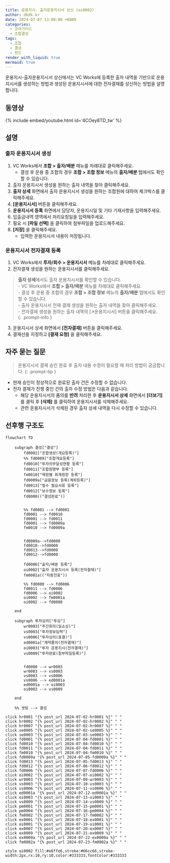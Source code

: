 ```yaml
---
title: 운용지시- 출자운용지시서 상신 (oi0002)
author: dkdk.kr
date: 2024-07-07 13:00:00 +0800
categories:
  - 코어가이드
  - 조합결성
tags:
  - 조합
  - 결성
  - 펀드
render_with_liquid: true
mermaid: true
---
```

운용지시-출자운용지시서 상신에서는 VC Works에 등록한 출자 내역을 기반으로 운용지시서를 생성하는 방법과 생성된 운용지시서에 대한 전자결재를 상신하는 방법을 설명합니다.
## 동영상

{% include embed/youtube.html id='4COey8TD_tw' %}

## 설명

### 출자 운용지시서 생성
1. VC Works에서 **조합 > 출자/배분** 메뉴를 차례대로 클릭해주세요.
	- 결성 후 운용 중 조합의 경우 **조합 > 조합 정보** 메뉴의 **출자/배분** 탭에서도 확인할 수 있습니다.
2. 출자 운용지시서 생성을 원하는 출자 내역을 찾아 클릭해주세요. 
3. **출자 상세** 화면에서 출자 운용지시서 생성을 원하는 조합원에 대하여 체크박스를 클릭해주세요.
4. **[운용지시서]** 버튼을 클릭해주세요.
5. **운용지시서 등록** 화면에서 담당자, 운용지시일 및 기타 기재사항을 입력해주세요.
6. 입출금내역 영역에서 처리요청일을 입력해주세요.
7. 필요 시 **[파일 선택]** 을 클릭하여 첨부파일을 업로드해주세요.
8. **[저장]** 을 클릭해주세요.
	- 입력한 운용지시서 내용이 저장됩니다.

### 운용지시서 전자결재 등록
1. VC Works에서 **투자/회수 > 운용지시서** 메뉴를 차례대로 클릭해주세요.
2. 전자결재 생성을 원하는 운용지시서를 클릭해주세요.

> **출자 상세**에서도 출자 운용지시서를 확인할 수 있습니다. <br>
	   - VC Works에서 **조합 > 출자/배분** 메뉴를 차례대로 클릭해주세요.<br>
		   - 결성 후 운용 중 조합의 경우 **조합 > 조합 정보** 메뉴의 **출자/배분** 탭에서도 확인할 수 있습니다.<br>
	   - 출자 운용지시서 전재 결재 생성을 원하는 출자 내역을 찾아 클릭해주세요. <br>
	   - 전자결재 생성을 원하는 출자 내역의 [↗운용지시서] 버튼을 클릭해주세요.<br>
{: .prompt-info }
3. 운용지시서 상세 화면에서 **[전자결재]** 버튼을 클릭해주세요.
4. 결재선을 지정하고 **[결재 요청]** 을 클릭해주세요.

## 자주 묻는 질문

> 운용지시서 결재 승인 완료 후 출자 내용 수정이 필요할 때 처리 방법이 궁금합니다.
{: .prompt-tip }
- 현재 승인이 정상적으로 완료된 출자 건은 수정할 수 없습니다.
- 전자 결재가 진행 중인 건의 출자 수정 방법은 다음과 같습니다.
	- 해당 운용지시서의 품의를 **반려** 처리한 후 **운용지시서 상세** 화면에서 **[더보기]** 를 클릭 후 **[삭제]** 를 클릭하여 운용지시서를 삭제해주세요.
	- 관련 운용지시서가 삭제된 경우 출자 상세 내역을 다시 수정할 수 있습니다.




## 선후행 구조도

```mermaid
flowchart TD

    subgraph 결성["결성"]
        fd0001["조합생성(개요등록)"]
        %% fd0009["조합개요등록"]
        fd0010["투자의무달성현황 등록"]
        fd0011["조합원명부 등록"]
        fm0010["재원별 회계원장 등록"]
        fd0009a["금융정보 등록(계좌등록)"]
        fd0013["필수 필요서류 등록"]
        fd0012["보수정보 등록"]
        fd0000(("결성완료"))

        
        %% fd0001 --> fd0001
        fd0001 --> fd0010
        fd0001 --> fd0011 
        fd0001 --> fd0009a 
        fm0010 --> fd0009a


        fd0009a-->fd0000
        fd0010-->fd0000
        fd0013-->fd0000
        fd0012-->fd0000

        fd0006["출자/배분 등록"]
        oi0002["출자 운용지시서 등록(전자결재)"]
        fm0001a(("자동전표"))

        %% fd0000 --> fd0006
        fd0011 --> fd0006
        fd0006 --> oi0002 
        oi0002 --> fm0001a
        oi0002 --> fd0000

    end

    subgraph 투자심의["투심"]
        wr0003["주간회의(딜소싱)"]
        vs0003["투자정보입력"]
        vs0006["투자심의(표결)"]
        ed0001a["계약품의(전자결재)"]
        oi0003["투자 운용지시(전자결재)"]
        vs0009["투자완료(첨부파일등록)"]

        
        fd0000 --> wr0003
        wr0003 --> vs0003
        vs0003 --> vs0006
        vs0006 --> ed0001a
        ed0001a --> oi0003
        oi0003 --> vs0009

    end

    %% 셋팅 --> 결성
    
click hr0001 "{% post_url 2024-07-02-hr0001 %}" " "
click hr0002 "{% post_url 2024-07-02-hr0002 %}" " "
click hr0007 "{% post_url 2024-07-02-hr0007 %}" " "
click se0005 "{% post_url 2024-07-02-se0005 %}" " "
click se0003 "{% post_url 2024-07-03-se0003 %}" " "
click fd0001 "{% post_url 2024-07-04-fd0001 %}" " "
click fd0010 "{% post_url 2024-07-04-fd0010 %}" " "
click fd0011 "{% post_url 2024-07-04-fd0011 %}" " "
click fm0010 "{% post_url 2024-07-04-fm0010 %}" " "
click fd0009a "{% post_url 2024-07-05-fd0009a %}" " "
click fd0013 "{% post_url 2024-07-05-fd0013 %}" " "
click fd0012 "{% post_url 2024-07-06-fd0012 %}" " "
click fd0006 "{% post_url 2024-07-07-fd0006 %}" " "
click oi0002 "{% post_url 2024-07-07-oi0002 %}" " "
click wr0003 "{% post_url 2024-07-09-wr0003 %}" " "
click vs0003 "{% post_url 2024-07-10-vs0003 %}" " "
click vs0006 "{% post_url 2024-07-11-vs0006 %}" " "
click ed0001a "{% post_url 2024-07-12-ed0001a %}" " "
click oi0003 "{% post_url 2024-07-13-oi0003 %}" " "
click vs0009 "{% post_url 2024-07-14-vs0009 %}" " "
click pm0001 "{% post_url 2024-07-15-pm0001 %}" " "
click pm0004 "{% post_url 2024-07-16-pm0004 %}" " "
click fm0002 "{% post_url 2024-07-17-fm0002 %}" " "
click ex0001 "{% post_url 2024-07-18-ex0001 %}" " "
click oi0001 "{% post_url 2024-07-19-oi0001 %}" " "
click ex0007 "{% post_url 2024-07-20-ex0007 %}" " "
click ex0009 "{% post_url 2024-07-21-ex0009 %}" " "
click ex0009a "{% post_url 2024-07-22-ex0009a %}" " "
click fm0002a "{% post_url 2024-07-23-fm0002a %}" " "

style oi0002 fill:#e6ffe6,stroke:#66cc66,stroke-width:2px,rx:10,ry:10,color:#333333,fontColor:#333333

```
